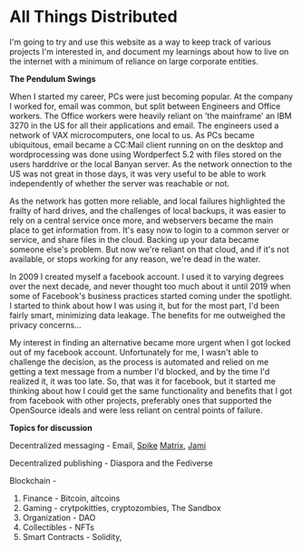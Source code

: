 # All Things Distributed

I'm going to try and use this website as a way to keep track of various projects I'm interested in, and document my learnings about how to live on the internet with a minimum of reliance on large corporate entities. 

**The Pendulum Swings**

When I started my career, PCs were just becoming popular.  At the company I worked for, email was common, but split between Engineers and Office workers.  The Office workers were heavily reliant on 'the mainframe' an IBM 3270 in the US for all their applications and email.  The engineers used a network of VAX microcomputers, one local to us. As PCs became ubiquitous, email became a CC:Mail client running on on the desktop and wordprocessing was done using Wordperfect 5.2 with files stored on the users harddrive or the local Banyan server.  As the network onnection to the US was not great in those days, it was very useful to be able to work independently of whether the server was reachable or not.  

As the network has gotten more reliable, and local failures highlighted the frailty of hard drives, and the challenges of local backups, it was easier to rely on a central service once more, and webservers became the main place to get information from.  It's easy now to login to a common server or service,  and share files in the cloud.  Backing up your data became someone else's problem.  But now we're reliant on that cloud, and if it's not available, or stops working for any reason, we're dead in the water.  

In 2009 I created myself a facebook account.  I used it to varying degrees over the next decade, and never thought too much about it until 2019 when some of Facebook's business practices started coming under the spotlight.  I started to think about how I was using it, but for the most part, I'd been fairly smart, minimizing data leakage.  The benefits for me outweighed the privacy concerns...

My interest in finding an alternative became more urgent when I got locked out of my facebook account.  Unfortunately for me, I wasn't able to challenge the decision, as the process is automated and relied on me getting a text message from a number I'd blocked, and by the time I'd realized it, it was too late.  So, that was it for facebook, but it started me thinking about how I could get the same functionality and benefits that I got from facebook with other projects, preferably ones that supported the OpenSource ideals and were less reliant on central points of failure.  

**Topics for discussion**

Decentralized messaging - Email, [Spike](https://www.spikenow.com/) [Matrix](matrix.org), [Jami](https://jami.net/)

Decentralized publishing - Diaspora and the Fediverse

Blockchain - 
1.  Finance - Bitcoin, altcoins
1.  Gaming - crytpokitties, cryptozombies, The Sandbox
1.  Organization - DAO
1.  Collectibles - NFTs
1.  Smart Contracts - Solidity, 
  
